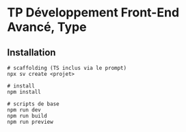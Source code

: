 # TP Développement Front-End Avancé, Type

## Installation

```
# scaffolding (TS inclus via le prompt)
npx sv create <projet>

# install
npm install

# scripts de base
npm run dev
npm run build
npm run preview
```